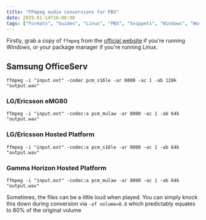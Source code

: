 ```yaml
---
title: "FFmpeg audio conversions for PBX"
date: 2019-01-14T16:08:00
tags: ["Formats", "Guides", "Linux", "PBX", "Snippets", "Windows", "Work"]
---
```


Firstly, grab a copy of `ffmpeg` from the [official website](https://www.ffmpeg.org/download.html#build-windows) if you're running Windows, or your package manager if you're running Linux.

## Samsung OfficeServ
```
ffmpeg -i "input.ext" -codec pcm_s16le -ar 8000 -ac 1 -ab 128k "output.wav"
```

### LG/Ericsson eMG80
```
ffmpeg -i "input.ext" -codec:a pcm_mulaw -ar 8000 -ac 1 -ab 64k "output.wav"
```

### LG/Ericsson Hosted Platform
```
ffmpeg -i "input.ext" -codec:a pcm_s16le -ar 8000 -ac 1 -ab 64k "output.wav"
```

### Gamma Horizon Hosted Platform
```
ffmpeg -i "input.ext" -codec:a pcm_mulaw -ar 8000 -ac 1 -ab 64k "output.wav"
```

Sometimes, the files can be a little loud when played. You can simply knock this down during conversion via `-af volume=0.8` which predictably equates to 80% of the original volume